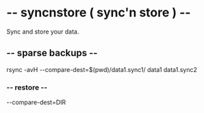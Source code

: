 # -- syncnstore ( sync'n store ) --

Sync and store your data.


## -- sparse backups --

rsync -avH --compare-dest=$(pwd)/data1.sync1/ data1 data1.sync2


### -- restore --

--compare-dest=DIR
